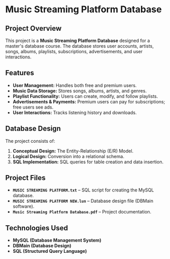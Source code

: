 # Music Streaming Platform Database

## Project Overview
This project is a **Music Streaming Platform Database** designed for a master's database course. The database stores user accounts, artists, songs, albums, playlists, subscriptions, advertisements, and user interactions.

## Features
- **User Management:** Handles both free and premium users.
- **Music Data Storage:** Stores songs, albums, artists, and genres.
- **Playlist Functionality:** Users can create, modify, and follow playlists.
- **Advertisements & Payments:** Premium users can pay for subscriptions; free users see ads.
- **User Interactions:** Tracks listening history and downloads.
  
## Database Design  
The project consists of:
1. **Conceptual Design:** The Entity-Relationship (E/R) Model.
2. **Logical Design:** Conversion into a relational schema.
3. **SQL Implementation:** SQL queries for table creation and data insertion.

## Project Files
- **`MUSIC STREAMING PLATFORM.txt`** – SQL script for creating the MySQL database.
- **`MUSIC STREAMING PLATFORM NEW.lun`** – Database design file (DBMain software).
- **`Music Streaming Platform Database.pdf`** – Project documentation.

## Technologies Used
-  **MySQL (Database Management System)**
-  **DBMain (Database Design)**
-  **SQL (Structured Query Language)**

